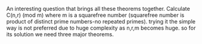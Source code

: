 An interesting question that brings all these theorems together.
Calculate C(n,r) (mod m) where m is a squarefree number (squarefree number is product of distinct prime numbers-no repeated primes).
trying it the simple way is not preferred due to huge complexity as n,r,m becomes huge.
so for its solution we need three major theorems.

